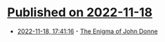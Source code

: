# [Published on 2022-11-18](index.md)

* [2022-11-18, 17:41:16](https://news.ycombinator.com/item?id=33658476) - [The Enigma of John Donne](https://www.thenation.com/article/culture/john-donne-biography-super-rundell/)
